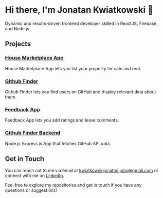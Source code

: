# Hi there, I'm Jonatan Kwiatkowski 👋

Dynamic and results-driven frontend developer skilled in ReactJS, Firebase, and Node.js.

## Projects

### [House Marketplace App](https://github.com/Joniqs/housemarketplaceapp)

House Marketplace App lets you list your property for sale and rent.

### [Github Finder](https://github.com/Joniqs/github-finder)

Github Finder lets you find users on GitHub and display relevant data about them.

### [Feedback App](https://github.com/Joniqs/feedback-app)

Feedback App lets you add ratings and leave comments.

### [Github Finder Backend](https://github.com/Joniqs/github-finder-backend)

Node.js Express.js App that fetches GitHub API data.

## Get in Touch

You can reach out to me via email at [kwiatkowskijonatan.jobs@gmail.com](mailto:kwiatkowskijonatan.jobs@gmail.com) or connect with me on [LinkedIn](https://www.linkedin.com/in/jonatan-kwiatkowski-9824a6217/).

Feel free to explore my repositories and get in touch if you have any questions or suggestions!

